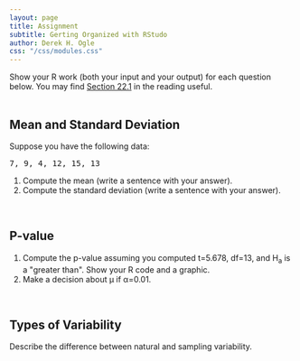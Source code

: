 ```yaml
---
layout: page
title: Assignment
subtitle: Gerting Organized with RStudo
author: Derek H. Ogle
css: "/css/modules.css"
---
```


<div class="alert alert-info">
Show your R work (both your input and your output) for each question below. You may find <a href="http://derekogle.com/Book107/RStart.html#r-notebooks" target="_blank">Section 22.1</a> in the reading useful.
</div>

<br>

## Mean and Standard Deviation
Suppose you have the following data:

<pre>
7, 9, 4, 12, 15, 13
</pre>

1. Compute the mean (write a sentence with your answer).
1. Compute the standard deviation (write a sentence with your answer).

<br>

## P-value

1. Compute the p-value assuming you computed t=5.678, df=13, and H<sub>a</sub> is a "greater than". Show your R code and a graphic.
1. Make a decision about &mu; if &alpha;=0.01.

<br>

## Types of Variability
Describe the difference between natural and sampling variability.

